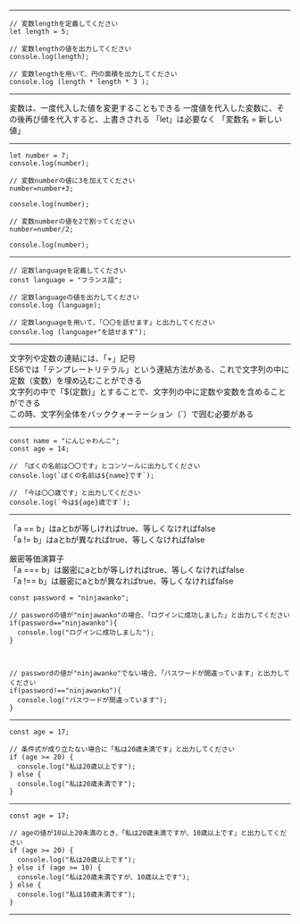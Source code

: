 ***
```
// 変数lengthを定義してください  
let length = 5;  

// 変数lengthの値を出力してください  
console.log(length);  

// 変数lengthを用いて、円の面積を出力してください  
console.log (length * length * 3 );  
```
***
変数は、一度代入した値を変更することもできる
一度値を代入した変数に、その後再び値を代入すると、上書きされる
「let」は必要なく 「変数名 = 新しい値」
***
```
let number = 7;
console.log(number);

// 変数numberの値に3を加えてください
number=number+3;

console.log(number);

// 変数numberの値を2で割ってください
number=number/2;

console.log(number);
```
***
```
// 定数languageを定義してください
const language = "フランス語";

// 定数languageの値を出力してください
console.log (language);

// 定数languageを用いて、「〇〇を話せます」と出力してください
console.log (language+"を話せます");
```
***
文字列や定数の連結には、「+」記号  
ES6では「テンプレートリテラル」という連結方法がある、これで文字列の中に定数（変数）を埋め込むことができる  
文字列の中で「${定数}」とすることで、文字列の中に定数や変数を含めることができる  
この時、文字列全体をバッククォーテーション（`）で囲む必要がある  
***
```
const name = "にんじゃわんこ";
const age = 14;

// 「ぼくの名前は〇〇です」とコンソールに出力してください
console.log(`ぼくの名前は${name}です`);

// 「今は〇〇歳です」と出力してください
console.log(`今は${age}歳です`);
```
***
「a == b」はaとbが等しければtrue、等しくなければfalse  
「a != b」はaとbが異なればtrue、等しくなければfalse  

厳密等価演算子  
「a === b」は厳密にaとbが等しければtrue、等しくなければfalse  
「a !== b」は厳密にaとbが異なればtrue、等しくなければfalse  
```
const password = "ninjawanko";

// passwordの値が"ninjawanko"の場合、「ログインに成功しました」と出力してください
if(password=="ninjawanko"){
  console.log("ログインに成功しました");
}



// passwordの値が"ninjawanko"でない場合、「パスワードが間違っています」と出力してください
if(password!=="ninjawanko"){
  console.log("パスワードが間違っています");
}
```
***
```
const age = 17;

// 条件式が成り立たない場合に「私は20歳未満です」と出力してください
if (age >= 20) {
  console.log("私は20歳以上です");
} else {
  console.log("私は20歳未満です");
}
```
***
```
const age = 17;

// ageの値が10以上20未満のとき、「私は20歳未満ですが、10歳以上です」と出力してください
if (age >= 20) {
  console.log("私は20歳以上です");
} else if (age >= 10) {
  console.log("私は20歳未満ですが、10歳以上です");
} else {
  console.log("私は10歳未満です");
}
```
***
